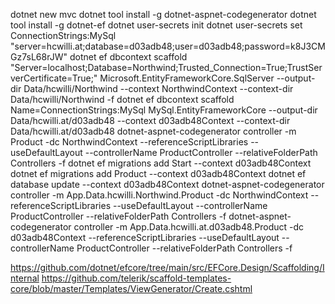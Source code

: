 dotnet new mvc
dotnet tool install -g dotnet-aspnet-codegenerator
dotnet tool install -g dotnet-ef 
dotnet user-secrets init
dotnet user-secrets set ConnectionStrings:MySql "server=hcwilli.at;database=d03adb48;user=d03adb48;password=k8J3CMGz7sL68rJW"
dotnet ef dbcontext scaffold "Server=localhost;Database=Northwind;Trusted_Connection=True;TrustServerCertificate=True;" Microsoft.EntityFrameworkCore.SqlServer  --output-dir Data/hcwilli/Northwind --context NorthwindContext --context-dir Data/hcwilli/Northwind -f
dotnet ef dbcontext scaffold Name=ConnectionStrings:MySql MySql.EntityFrameworkCore  --output-dir Data/hcwilli.at/d03adb48 --context d03adb48Context --context-dir Data/hcwilli.at/d03adb48
dotnet-aspnet-codegenerator  controller  -m Product -dc NorthwindContext  --referenceScriptLibraries --useDefaultLayout --controllerName ProductController --relativeFolderPath Controllers -f
dotnet ef migrations add Start --context d03adb48Context
dotnet ef migrations add Product --context d03adb48Context
dotnet ef database update --context d03adb48Context
dotnet-aspnet-codegenerator  controller  -m App.Data.hcwilli.Northwind.Product -dc NorthwindContext  --referenceScriptLibraries --useDefaultLayout --controllerName ProductController --relativeFolderPath Controllers -f 
dotnet-aspnet-codegenerator  controller  -m App.Data.hcwilli.at.d03adb48.Product -dc d03adb48Context  --referenceScriptLibraries --useDefaultLayout --controllerName ProductController --relativeFolderPath Controllers -f

https://github.com/dotnet/efcore/tree/main/src/EFCore.Design/Scaffolding/Internal
https://github.com/telerik/scaffold-templates-core/blob/master/Templates/ViewGenerator/Create.cshtml
 

